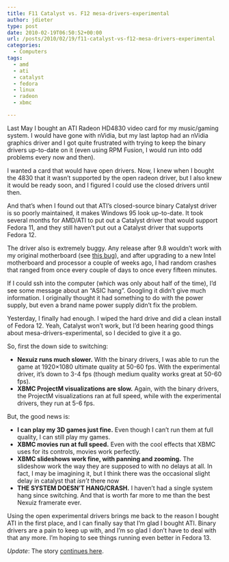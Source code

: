 ```yaml
---
title: F11 Catalyst vs. F12 mesa-drivers-experimental
author: jdieter
type: post
date: 2010-02-19T06:50:52+00:00
url: /posts/2010/02/19/f11-catalyst-vs-f12-mesa-drivers-experimental
categories:
  - Computers
tags:
  - amd
  - ati
  - catalyst
  - fedora
  - linux
  - radeon
  - xbmc

---
```

Last May I bought an ATI Radeon HD4830 video card for my music/gaming system. I would have gone with nVidia, but my last laptop had an nVidia graphics driver and I got quite frustrated with trying to keep the binary drivers up-to-date on it (even using RPM Fusion, I would run into odd problems every now and then).

I wanted a card that would have open drivers. Now, I knew when I bought the 4830 that it wasn&#8217;t supported by the open radeon driver, but I also knew it would be ready soon, and I figured I could use the closed drivers until then.

And that&#8217;s when I found out that ATI&#8217;s closed-source binary Catalyst driver is so poorly maintained, it makes Windows 95 look up-to-date. It took several months for AMD/ATI to put out a Catalyst driver that would support Fedora 11, and they still haven&#8217;t put out a Catalyst driver that supports Fedora 12.

The driver also is extremely buggy. Any release after 9.8 wouldn&#8217;t work with my original motherboard (see [this bug][1]), and after upgrading to a new Intel motherboard and processor a couple of weeks ago, I had random crashes that ranged from once every couple of days to once every fifteen minutes.

If I could ssh into the computer (which was only about half of the time), I&#8217;d see some message about an &#8220;ASIC hang&#8221;. Googling it didn&#8217;t give much information. I originally thought it had something to do with the power supply, but even a brand name power supply didn&#8217;t fix the problem.

Yesterday, I finally had enough. I wiped the hard drive and did a clean install of Fedora 12. Yeah, Catalyst won&#8217;t work, but I&#8217;d been hearing good things about mesa-drivers-experimental, so I decided to give it a go.

So, first the down side to switching:

  * **Nexuiz runs much slower.** With the binary drivers, I was able to run the game at 1920&#215;1080 ultimate quality at 50-60 fps. With the experimental driver, it&#8217;s down to 3-4 fps (though medium quality works great at 50-60 fps).
  * **XBMC ProjectM visualizations are slow.** Again, with the binary drivers, the ProjectM visualizations ran at full speed, while with the experimental drivers, they run at 5-6 fps.

But, the good news is:

  * **I can play my 3D games just fine.** Even though I can&#8217;t run them at full quality, I can still play my games.
  * **XBMC movies run at full speed.** Even with the cool effects that XBMC uses for its controls, movies work perfectly.
  * **XBMC slideshows work fine, with panning and zooming.** The slideshow work the way they are supposed to with no delays at all. In fact, I may be imagining it, but I think there was the occasional slight delay in catalyst that _isn&#8217;t_ there now
  * **THE SYSTEM DOESN&#8217;T HANG/CRASH.** I haven&#8217;t had a single system hang since switching. And that is worth far more to me than the best Nexuiz framerate ever.

Using the open experimental drivers brings me back to the reason I bought ATI in the first place, and I can finally say that I&#8217;m glad I bought ATI. Binary drivers are a pain to keep up with, and I&#8217;m so glad I don&#8217;t have to deal with that any more. I&#8217;m hoping to see things running even better in Fedora 13.

_Update_: The story [continues here][2].

 [1]: http://bugzilla.rpmfusion.org/show_bug.cgi?id=900
 [2]: /posts/2010/12/30/catalyst-vs-mesa-round-2
